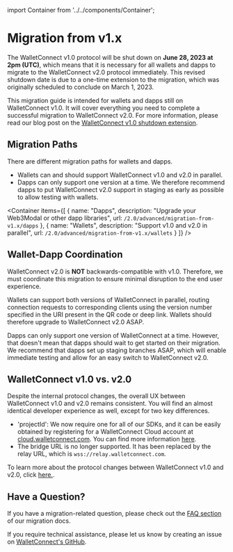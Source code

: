 import Container from '../../components/Container';

# Migration from v1.x

The WalletConnect v1.0 protocol will be shut down on **June 28, 2023 at 2pm (UTC)**, which means that it is necessary for all wallets and dapps to migrate to the WalletConnect v2.0 protocol immediately. This revised shutdown date is due to a one-time extension to the migration, which was originally scheduled to conclude on March 1, 2023.

This migration guide is intended for wallets and dapps still on WalletConnect v1.0. It will cover everything you need to complete a successful migration to WalletConnect v2.0. For more information, please read our blog post on the [WalletConnect v1.0 shutdown extension](https://medium.com/walletconnect/weve-reset-the-clock-on-the-walletconnect-v1-0-shutdown-now-scheduled-for-june-28-2023-ead2d953b595).

## Migration Paths

There are different migration paths for wallets and dapps.

- Wallets can and should support WalletConnect v1.0 and v2.0 in parallel.
- Dapps can only support one version at a time. We therefore recommend dapps to put WalletConnect v2.0 support in staging as early as possible to allow testing with wallets.

<Container
items={[
{
name: "Dapps",
description: "Upgrade your Web3Modal or other dapp libraries",
url: `/2.0/advanced/migration-from-v1.x/dapps`
},
{
name: "Wallets",
description: "Support v1.0 and v2.0 in parallel",
url: `/2.0/advanced/migration-from-v1.x/wallets`
}
]}
/>

## Wallet-Dapp Coordination

WalletConnect v2.0 is **NOT** backwards-compatible with v1.0. Therefore, we must coordinate this migration to ensure minimal disruption to the end user experience.

Wallets can support both versions of WalletConnect in parallel, routing connection requests to corresponding clients using the version number specified in the URI present in the QR code or deep link. Wallets should therefore upgrade to WalletConnect v2.0 ASAP.

Dapps can only support one version of WalletConnect at a time. However, that doesn't mean that dapps should wait to get started on their migration. We recommend that dapps set up staging branches ASAP, which will enable immediate testing and allow for an easy switch to WalletConnect v2.0.

## WalletConnect v1.0 vs. v2.0

Despite the internal protocol changes, the overall UX between WalletConnect v1.0 and v2.0 remains consistent. You will find an almost identical developer experience as well, except for two key differences.

- 'projectId': We now require one for all of our SDKs, and it can be easily obtained by registering for a WalletConnect Cloud account at [cloud.walletconnect.com](https://cloud.walletconnect.com/sign-up). You can find more information [here](https://docs.walletconnect.com/2.0/cloud/relay).
- The bridge URL is no longer supported. It has been replaced by the relay URL, which is `wss://relay.walletconnect.com`.

To learn more about the protocol changes between WalletConnect v1.0 and v2.0, click [here.](https://docs.walletconnect.com/2.0/advanced/migration-from-v1.x/what-changed-from-v1.0).

## Have a Question?

If you have a migration-related question, please check out the [FAQ section](<[url](https://docs.walletconnect.com/2.0/advanced/migration-from-v1.x/migration-faq)>) of our migration docs.

If you require technical assistance, please let us know by creating an issue on [WalletConnect's GitHub](https://github.com/orgs/WalletConnect/discussions/categories/v1-v2-migration-support).
